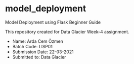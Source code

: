 # model_deployment
Model Deployment using Flask Beginner Guide

This repository created for Data Glacier Week-4 assignment.

- Name: Arda Cem Özmen 
- Batch Code: LISP01 
- Submission Date: 22-03-2021 
- Submitted to: Data Glacier
